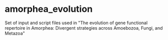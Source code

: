 # amorphea_evolution
Set of input and script files used in "The evolution of gene functional repertoire in Amorphea: Divergent strategies across Amoebozoa, Fungi, and Metazoa"
